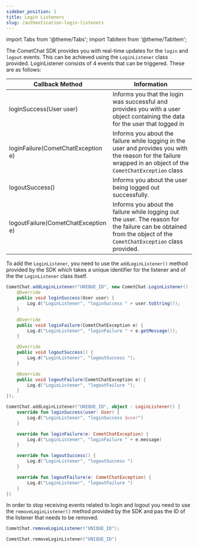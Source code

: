 ```yaml
---
sidebar_position: 1
title: Login Listeners
slug: /authentication-login-listeners
---
```


import Tabs from '@theme/Tabs';
import TabItem from '@theme/TabItem';

The CometChat SDK provides you with real-time updates for the `login` and `logout` events. This can be achieved using the `LoginListener` class provided. LoginListener consists of 4 events that can be triggered. These are as follows:

| Callback Method | Information | 
| ---- | ---- | 
| loginSuccess(User user) | Informs you that the login was successful and provides you with a user object containing the data for the user that logged in | 
| loginFailure(CometChatException e) | Informs you about the failure while logging in the user and provides you with the reason for the failure wrapped in an object of the `CometChatException` class | 
| logoutSuccess() | Informs you about the user being logged out successfully. | 
| logoutFailure(CometChatException e) | Informs you about the failure while logging out the user. The reason for the failure can be obtained from the object of the `CometChatException` class provided. | 


To add the `LoginListener`, you need to use the `addLoginListener()` method provided by the SDK which takes a unique identifier for the listener and of the the `LoginListener` class itself.

<Tabs>
<TabItem value="Java" label="Java">

```java
CometChat.addLoginListener("UNIQUE_ID", new CometChat.LoginListener() {
    @Override
    public void loginSuccess(User user) {
        Log.d("LoginListener", "loginSuccess " + user.toString());
    }

    @Override
    public void loginFailure(CometChatException e) {
        Log.d("LoginListener", "loginFailure " + e.getMessage());
    }

    @Override
    public void logoutSuccess() {
        Log.d("LoginListener", "logoutSuccess ");
    }

    @Override
    public void logoutFailure(CometChatException e) {
        Log.d("LoginListener", "logoutFailure ");
    }
});
```
</TabItem>
<TabItem value="Kotlin" label="Kotlin">

```kotlin
CometChat.addLoginListener("UNIQUE_ID", object : LoginListener() {
    override fun loginSuccess(user: User) {
        Log.d("LoginListener", "loginSuccess $user")
    }

    override fun loginFailure(e: CometChatException) {
        Log.d("LoginListener", "loginFailure " + e.message)
    }

    override fun logoutSuccess() {
        Log.d("LoginListener", "logoutSuccess ")
    }

    override fun logoutFailure(e: CometChatException) {
        Log.d("LoginListener", "logoutFailure ")
    }
})
```
</TabItem>
</Tabs>






In order to stop receiving events related to login and logout you need to use the `removeLoginListener()` method provided by the SDK and pas the ID of the listener that needs to be removed.

<Tabs>
<TabItem value="Java" label="Java">

```java
CometChat.removeLoginListener("UNIQUE_ID");
```
</TabItem>
<TabItem value="Kotlin" label="Kotlin">

```kotlin
CometChat.removeLoginListener("UNIQUE_ID")
```
</TabItem>
</Tabs>




